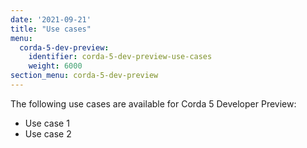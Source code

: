 ```yaml
---
date: '2021-09-21'
title: "Use cases"
menu:
  corda-5-dev-preview:
    identifier: corda-5-dev-preview-use-cases
    weight: 6000
section_menu: corda-5-dev-preview
---
```


The following use cases are available for Corda 5 Developer Preview:
* Use case 1
* Use case 2
